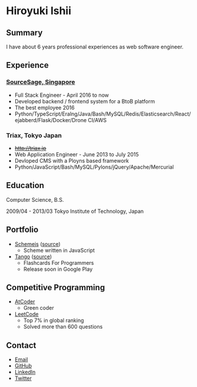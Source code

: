 
# Hiroyuki Ishii

## Summary

I have about 6 years professional experiences as web software engineer.

## Experience

### [SourceSage, Singapore](https://sourcesage.co)

- Full Stack Engineer - April 2016 to now
- Developed backend / frontend system for a BtoB platform
- The best employee 2016
- Python/TypeScript/Eralng/Java/Bash/MySQL/Redis/Elasticsearch/React/ejabberd/Flask/Docker/Drone CI/AWS

### Triax, Tokyo Japan

- ~~http://triax.jp~~
- Web Application Engineer - June 2013 to July 2015
- Devloped CMS with a Ployns based framework
- Python/JavaScript/Bash/MySQL/Pylons/jQuery/Apache/Mercurial

## Education

Computer Science, B.S.

2009/04 - 2013/03 Tokyo Institute of Technology, Japan

## Portfolio

- [Schemejs](http://her0e1c1.github.io/schemejs) ([source](https://github.com/her0e1c1/schemejs))
  - Scheme written in JavaScript
- [Tango](https://expo.io/@her0e1c1/tango) ([source](https://github.com/her0e1c1/tango))
  - Flashcards For Programmers
  - Release soon in Google Play

## Competitive Programming

- [AtCoder](https://atcoder.jp/users/her0)
  - Green coder
- [LeetCode](https://leetcode.com/her0e1c1/)
  - Top 7% in global ranking
  - Solved more than 600 questions

## Contact

- [Email](hiroyuki.ishii.42@gmail.com)
- [GitHub](https://github.com/her0e1c1)
- [LinkedIn](https://jp.linkedin.com/in/ishii-hiroyuki-04052893)
- [Twitter](https://twitter.com/hiroyukiishi1)